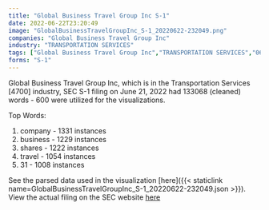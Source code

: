 ```yaml
---
title: "Global Business Travel Group Inc S-1"
date: 2022-06-22T23:20:49
image: "GlobalBusinessTravelGroupInc_S-1_20220622-232049.png"
companies: "Global Business Travel Group Inc"
industry: "TRANSPORTATION SERVICES"
tags: ["Global Business Travel Group Inc","TRANSPORTATION SERVICES","06-21-2022","S-1"]
forms: "S-1"
---
```

Global Business Travel Group Inc, which is in the Transportation Services [4700] industry, SEC S-1 filing on June 21, 2022 had 133068 (cleaned) words - 600 were utilized for the visualizations.

Top Words:
1. company - 1331 instances
2. business - 1229 instances
3. shares - 1222 instances
4. travel - 1054 instances
5. 31 - 1008 instances


See the parsed data used in the visualization [here]({{< staticlink name=GlobalBusinessTravelGroupInc_S-1_20220622-232049.json >}}).  
View the actual filing on the SEC website [here](https://www.sec.gov/Archives/edgar/data/1820872/0001104659-22-073061.txt)